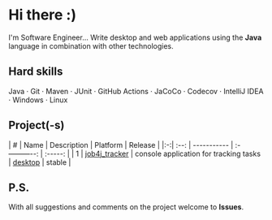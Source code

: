 # Hi there :)

I'm Software Engineer... Write desktop and web applications using the **Java** language in combination with other technologies.

## Hard skills

Java &middot; Git &middot; Maven &middot; JUnit &middot; GitHub Actions &middot; JaCoCo &middot; Codecov &middot; IntelliJ IDEA &middot; Windows &middot; Linux

## Project(-s)

| # | Name | Description | Platform | Release |
|:-:| :--: | ----------- | :-———--: | :-----: |
| 1 | [job4j_tracker](https://github.com/jeikhan/job4j_tracker) | console application for tracking tasks | [desktop](https://github.com/jeikhan/job4j_tracker/releases) | stable |

## P.S.

With all suggestions and comments on the project welcome to **Issues**.





<!-- Technical information

&middot; JavaScript &middot; HTML &middot; CSS

Example badge with logo:
![](https://img.shields.io/badge/-Git-F05032?style=flat&logo=git&logoColor=white) 

`Windows` &bull;

-->
